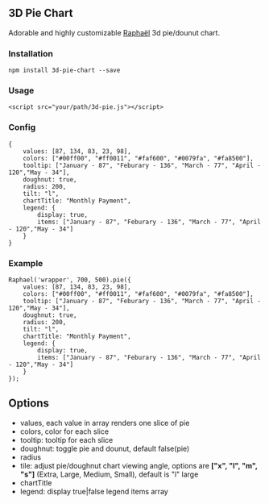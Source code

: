 ## 3D Pie Chart
Adorable and highly customizable [Raphaël](https://www.npmjs.com/package/raphael) 3d pie/dounut chart.

### Installation
```
npm install 3d-pie-chart --save
```

### Usage
```
<script src="your/path/3d-pie.js"></script>
```

### Config
```
{
	values: [87, 134, 83, 23, 98],
	colors: ["#00ff00", "#ff0011", "#faf600", "#0079fa", "#fa8500"],
	tooltip: ["January - 87", "Feburary - 136", "March - 77", "April - 120","May - 34"],
	doughnut: true,
	radius: 200,
	tilt: "l",
	chartTitle: "Monthly Payment",
	legend: {
		display: true,
		items: ["January - 87", "Feburary - 136", "March - 77", "April - 120","May - 34"]
	}
}
```

### Example
```
Raphael('wrapper', 700, 500).pie({
	values: [87, 134, 83, 23, 98],
	colors: ["#00ff00", "#ff0011", "#faf600", "#0079fa", "#fa8500"],
	tooltip: ["January - 87", "Feburary - 136", "March - 77", "April - 120","May - 34"],
	doughnut: true,
	radius: 200,
	tilt: "l",
	chartTitle: "Monthly Payment",
	legend: {
		display: true,
		items: ["January - 87", "Feburary - 136", "March - 77", "April - 120","May - 34"]
	}
});
```


Options
-------
* values, each value in array renders one slice of pie
* colors, color for each slice
* tooltip: tooltip for each slice
* doughnut: toggle pie and dounut, default false(pie)
* radius
* tile: adjust pie/doughnut chart viewing angle, options are __["x", "l", "m", "s"]__ (Extra, Large, Medium, Small), default is "l" large
* chartTitle
* legend: display true|false
		  legend items array